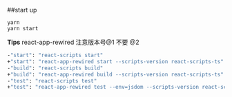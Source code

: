 ##start up
```
yarn  
yarn start
```
**Tips**
react-app-rewired 注意版本号@1 不要 @2
```bash
-"start": "react-scripts start"
+"start": "react-app-rewired start --scripts-version react-scripts-ts"
-"build": "react-scripts build"
+"build": "react-app-rewired build --scripts-version react-scripts-ts"
-"test": "react-scripts test"
+"test": "react-app-rewired test --env=jsdom --scripts-version react-scripts-ts"
```